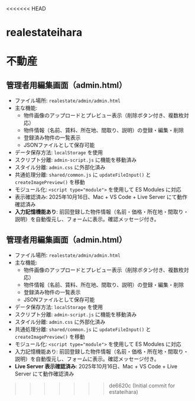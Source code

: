 <<<<<<< HEAD
# realestateihara

不動産
=======
## 管理者用編集画面（admin.html）

- ファイル場所: `realestate/admin/admin.html`
- 主な機能:
  - 物件画像のアップロードとプレビュー表示（削除ボタン付き、複数枚対応）
  - 物件情報（名前、賃料、所在地、間取り、説明）の登録・編集・削除
  - 登録済み物件の一覧表示
  - JSONファイルとして保存可能
- データ保存方法: `localStorage` を使用
- スクリプト分離: `admin-script.js` に機能を移動済み
- スタイル分離: `admin.css` に外部化済み
- 共通処理分離: `shared/common.js` に `updateFileInput()` と `createImagePreview()` を移動
- モジュール化: `<script type="module">` を使用して ES Modules に対応
- 表示確認済み: 2025年10月16日、Mac + VS Code + Live Server にて動作確認済み
- **入力記憶機能あり**: 前回登録した物件情報（名前・価格・所在地・間取り・説明）を自動復元し、フォームに表示。確認メッセージ付き。
## 管理者用編集画面（admin.html）

- ファイル場所: `realestate/admin/admin.html`
- 主な機能:
  - 物件画像のアップロードとプレビュー表示（削除ボタン付き、複数枚対応）
  - 物件情報（名前、賃料、所在地、間取り、説明）の登録・編集・削除
  - 登録済み物件の一覧表示
  - JSONファイルとして保存可能
- データ保存方法: `localStorage` を使用
- スクリプト分離: `admin-script.js` に機能を移動済み
- スタイル分離: `admin.css` に外部化済み
- 共通処理分離: `shared/common.js` に `updateFileInput()` と `createImagePreview()` を移動
- モジュール化: `<script type="module">` を使用して ES Modules に対応
- 入力記憶機能あり: 前回登録した物件情報（名前・価格・所在地・間取り・説明）を自動復元し、フォームに表示。確認メッセージ付き。
- **Live Server 表示確認済み**: 2025年10月16日、Mac + VS Code + Live Server にて動作確認済み


>>>>>>> de6620c (Initial commit for estateihara)
